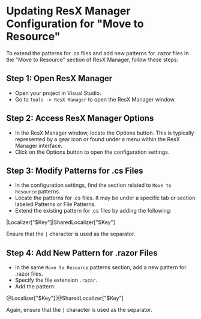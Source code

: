 # Updating ResX Manager Configuration for "Move to Resource"

To extend the patterns for .cs files and add new patterns for .razor files in the "Move to Resource" section of ResX Manager, follow these steps:

## Step 1: Open ResX Manager
- Open your project in Visual Studio.
- Go to `Tools -> ResX Manager` to open the ResX Manager window.

## Step 2: Access ResX Manager Options
- In the ResX Manager window, locate the Options button. This is typically represented by a gear icon or found under a menu within the ResX Manager interface.
- Click on the Options button to open the configuration settings.

## Step 3: Modify Patterns for .cs Files
- In the configuration settings, find the section related to `Move to Resource` patterns.
- Locate the patterns for .cs files. It may be under a specific tab or section labeled Patterns or File Patterns.
- Extend the existing pattern for .cs files by adding the following:

|Localizer["$Key"]|SharedLocalizer["$Key"]

Ensure that the `|` character is used as the separator.

## Step 4: Add New Pattern for .razor Files
- In the same `Move to Resource` patterns section, add a new pattern for .razor files.
- Specify the file extension `.razor`.
- Add the pattern:

@Localizer["$Key"]|@SharedLocalizer["$Key"]

Again, ensure that the `|` character is used as the separator.

